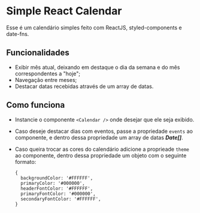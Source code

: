 # Simple React Calendar
Esse é um calendário simples feito com ReactJS, styled-components e date-fns.

## Funcionalidades
- Exibir mês atual, deixando em destaque o dia da semana e do mês correspondentes a "hoje";
- Navegação entre meses;
- Destacar datas recebidas através de um array de datas.

## Como funciona
 
- Instancie o componente `<Calendar />` onde desejar que ele seja exibido.

- Caso deseje destacar dias com eventos, passe a propriedade `events` ao componente, e dentro dessa propriedade
um array de datas ***Date[]***.

- Caso queira trocar as cores do calendário adicione a proprieade `theme` ao componente, dentro dessa propriedade
um objeto com o seguinte formato:

      {
        backgroundColor: '#FFFFFF',
        primaryColor: '#000000',
        headerFontColor: '#FFFFFF',
        primaryFontColor: '#000000',
        secondaryFontColor: '#FFFFFF',
      }
